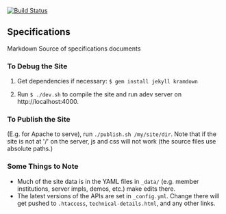 [![Build Status](https://travis-ci.org/IIIF/iiif.io.svg?branch=master)](https://travis-ci.org/IIIF/iiif.io)

## Specifications

Markdown Source of specifications documents

### To Debug the Site

 1. Get dependencies if necessary: `$ gem install jekyll kramdown`

 2. Run `$ ./dev.sh` to compile the site and run adev server on http://localhost:4000.

### To Publish the Site

(E.g. for Apache to serve), run `./publish.sh /my/site/dir`. Note that if the site is not at '/' on the server, js and css will not work (the source files use absolute paths.)

### Some Things to Note

 * Much of the site data is in the YAML files in `_data/` (e.g. member institutions, server impls, demos, etc.) make edits there.
 * The latest versions of the APIs are set in `_config.yml`. Change there will get pushed to `.htaccess`, `technical-details.html`, and any other links.



